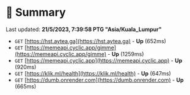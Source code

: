 # 📖 Summary
Last updated: **21/5/2023, 7:39:58 PTG "Asia/Kuala_Lumpur"**

- `GET` [https://hst.aytea.ga](https://hst.aytea.ga) - **Up** (652ms)
- `GET` [https://memeapi.cyclic.app/gimme](https://memeapi.cyclic.app/gimme) - **Up** (1259ms)
- `GET` [https://memeapi.cyclic.app](https://memeapi.cyclic.app) - **Up** (920ms)
- `GET` [https://klik.ml/health](https://klik.ml/health) - **Up** (647ms)
- `GET` [https://dumb.onrender.com](https://dumb.onrender.com) - **Up** (665ms)
